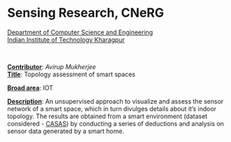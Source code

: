 # Sensing Research, CNeRG
[Department of Computer Science and Engineering](http://cse.iitkgp.ac.in/) <br>
[Indian Institute of Technology Kharagpur](http://www.iitkgp.ac.in/) <br>

<br>

<b><u>Contributor</u></b>: <i>Avirup Mukherjee</i><br>
<b><u>Title</u></b>: Topology assessment of smart spaces<br>

<b><u>Broad area</u></b>: IOT<br>

<b><u>Description</u></b>: An unsupervised approach to visualize and assess the sensor network of a smart space, which in turn divulges details about it’s indoor topology. The results are obtained from a smart environment (dataset considered - <a href="http://casas.wsu.edu/datasets/">CASAS</a>) by conducting a series of deductions and analysis on sensor data generated by a smart home.<br>
<br>

